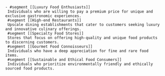     - #segment [[Luxury Food Enthusiasts]]
     Individuals who are willing to pay a premium price for unique and exclusive gastronomic experiences.
     #segment [[High-end Restaurants]]
     Upscale dining establishments that cater to customers seeking luxury and innovative culinary offerings.
     #segment [[Specialty Food Stores]]
     Stores that focus on offering high-quality and unique food products to discerning customers.
     #segment [[Gourmet Food Connoisseurs]]
     Individuals who have a deep appreciation for fine and rare food items.
     #segment [[Sustainable and Ethical Food Consumers]]
     Individuals who prioritize environmentally friendly and ethically sourced food products.

